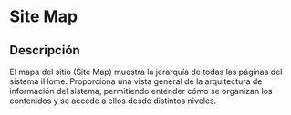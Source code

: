 # Site Map

## Descripción  
El mapa del sitio (Site Map) muestra la jerarquía de todas las páginas del sistema iHome. Proporciona una vista general de la arquitectura de información del sistema, permitiendo entender cómo se organizan los contenidos y se accede a ellos desde distintos niveles.
